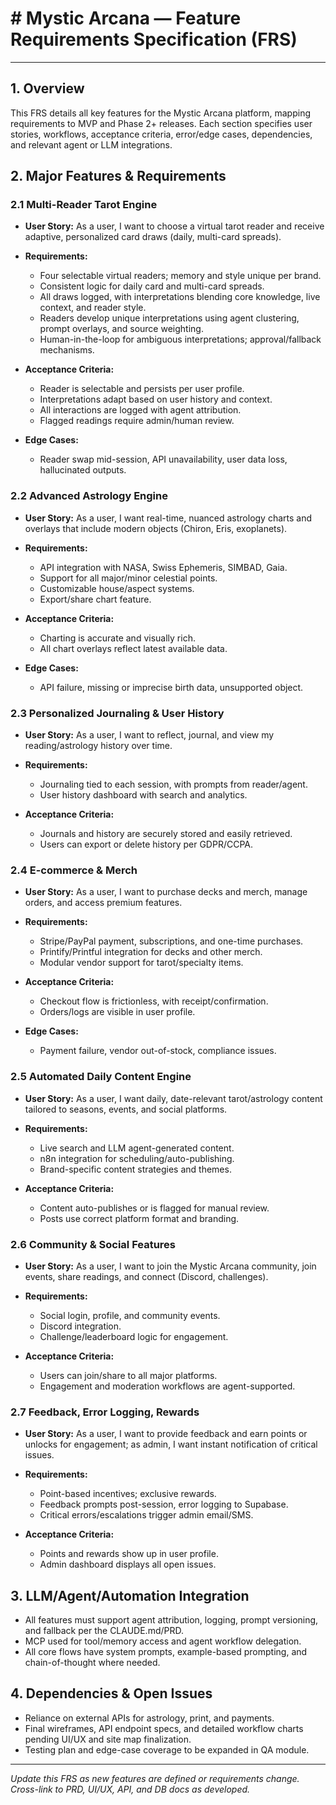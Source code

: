 #  # Mystic Arcana — Feature Requirements Specification (FRS)

---

## 1. Overview

This FRS details all key features for the Mystic Arcana platform, mapping requirements to MVP and Phase 2+ releases. Each section specifies user stories, workflows, acceptance criteria, error/edge cases, dependencies, and relevant agent or LLM integrations.

## 2. Major Features & Requirements

### 2.1 Multi-Reader Tarot Engine

* **User Story:** As a user, I want to choose a virtual tarot reader and receive adaptive, personalized card draws (daily, multi-card spreads).
* **Requirements:**

  * Four selectable virtual readers; memory and style unique per brand.
  * Consistent logic for daily card and multi-card spreads.
  * All draws logged, with interpretations blending core knowledge, live context, and reader style.
  * Readers develop unique interpretations using agent clustering, prompt overlays, and source weighting.
  * Human-in-the-loop for ambiguous interpretations; approval/fallback mechanisms.
* **Acceptance Criteria:**

  * Reader is selectable and persists per user profile.
  * Interpretations adapt based on user history and context.
  * All interactions are logged with agent attribution.
  * Flagged readings require admin/human review.
* **Edge Cases:**

  * Reader swap mid-session, API unavailability, user data loss, hallucinated outputs.

### 2.2 Advanced Astrology Engine

* **User Story:** As a user, I want real-time, nuanced astrology charts and overlays that include modern objects (Chiron, Eris, exoplanets).
* **Requirements:**

  * API integration with NASA, Swiss Ephemeris, SIMBAD, Gaia.
  * Support for all major/minor celestial points.
  * Customizable house/aspect systems.
  * Export/share chart feature.
* **Acceptance Criteria:**

  * Charting is accurate and visually rich.
  * All chart overlays reflect latest available data.
* **Edge Cases:**

  * API failure, missing or imprecise birth data, unsupported object.

### 2.3 Personalized Journaling & User History

* **User Story:** As a user, I want to reflect, journal, and view my reading/astrology history over time.
* **Requirements:**

  * Journaling tied to each session, with prompts from reader/agent.
  * User history dashboard with search and analytics.
* **Acceptance Criteria:**

  * Journals and history are securely stored and easily retrieved.
  * Users can export or delete history per GDPR/CCPA.

### 2.4 E-commerce & Merch

* **User Story:** As a user, I want to purchase decks and merch, manage orders, and access premium features.
* **Requirements:**

  * Stripe/PayPal payment, subscriptions, and one-time purchases.
  * Printify/Printful integration for decks and other merch.
  * Modular vendor support for tarot/specialty items.
* **Acceptance Criteria:**

  * Checkout flow is frictionless, with receipt/confirmation.
  * Orders/logs are visible in user profile.
* **Edge Cases:**

  * Payment failure, vendor out-of-stock, compliance issues.

### 2.5 Automated Daily Content Engine

* **User Story:** As a user, I want daily, date-relevant tarot/astrology content tailored to seasons, events, and social platforms.
* **Requirements:**

  * Live search and LLM agent-generated content.
  * n8n integration for scheduling/auto-publishing.
  * Brand-specific content strategies and themes.
* **Acceptance Criteria:**

  * Content auto-publishes or is flagged for manual review.
  * Posts use correct platform format and branding.

### 2.6 Community & Social Features

* **User Story:** As a user, I want to join the Mystic Arcana community, join events, share readings, and connect (Discord, challenges).
* **Requirements:**

  * Social login, profile, and community events.
  * Discord integration.
  * Challenge/leaderboard logic for engagement.
* **Acceptance Criteria:**

  * Users can join/share to all major platforms.
  * Engagement and moderation workflows are agent-supported.

### 2.7 Feedback, Error Logging, Rewards

* **User Story:** As a user, I want to provide feedback and earn points or unlocks for engagement; as admin, I want instant notification of critical issues.
* **Requirements:**

  * Point-based incentives; exclusive rewards.
  * Feedback prompts post-session, error logging to Supabase.
  * Critical errors/escalations trigger admin email/SMS.
* **Acceptance Criteria:**

  * Points and rewards show up in user profile.
  * Admin dashboard displays all open issues.

## 3. LLM/Agent/Automation Integration

* All features must support agent attribution, logging, prompt versioning, and fallback per the CLAUDE.md/PRD.
* MCP used for tool/memory access and agent workflow delegation.
* All core flows have system prompts, example-based prompting, and chain-of-thought where needed.

## 4. Dependencies & Open Issues

* Reliance on external APIs for astrology, print, and payments.
* Final wireframes, API endpoint specs, and detailed workflow charts pending UI/UX and site map finalization.
* Testing plan and edge-case coverage to be expanded in QA module.

---

*Update this FRS as new features are defined or requirements change. Cross-link to PRD, UI/UX, API, and DB docs as developed.*



